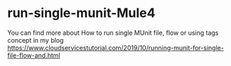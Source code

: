 # run-single-munit-Mule4

You can find more about How to run single MUnit file, flow or using tags concept in my blog https://www.cloudservicestutorial.com/2019/10/running-munit-for-single-file-flow-and.html
